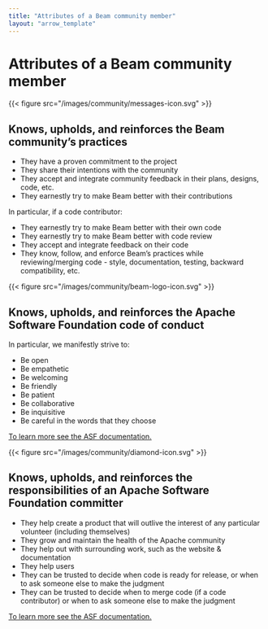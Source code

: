 ```yaml
---
title: "Attributes of a Beam community member"
layout: "arrow_template"
---
```


<!--
Licensed under the Apache License, Version 2.0 (the "License");
you may not use this file except in compliance with the License.
You may obtain a copy of the License at

http://www.apache.org/licenses/LICENSE-2.0

Unless required by applicable law or agreed to in writing, software
distributed under the License is distributed on an "AS IS" BASIS,
WITHOUT WARRANTIES OR CONDITIONS OF ANY KIND, either express or implied.
See the License for the specific language governing permissions and
limitations under the License.
-->

# Attributes of a Beam community member

{{< figure src="/images/community/messages-icon.svg" >}}

## Knows, upholds, and reinforces the Beam community’s practices

- They have a proven commitment to the project
- They share their intentions with the community
- They accept and integrate community feedback in their plans, designs, code, etc.
- They earnestly try to make Beam better with their contributions

In particular, if a code contributor:

- They earnestly try to make Beam better with their own code
- They earnestly try to make Beam better with code review
- They accept and integrate feedback on their code
- They know, follow, and enforce Beam’s practices while reviewing/merging code - style, documentation, testing, backward compatibility, etc.

{{< figure src="/images/community/beam-logo-icon.svg" >}}

## Knows, upholds, and reinforces the Apache Software Foundation code of conduct

In particular, we manifestly strive to:

- Be open
- Be empathetic
- Be welcoming
- Be friendly
- Be patient
- Be collaborative
- Be inquisitive
- Be careful in the words that they choose

[To learn more see the ASF documentation.](https://httpd.apache.org/docs/)

{{< figure src="/images/community/diamond-icon.svg" >}}

## Knows, upholds, and reinforces the responsibilities of an Apache Software Foundation committer

- They help create a product that will outlive the interest of any particular volunteer (including themselves)
- They grow and maintain the health of the Apache community
- They help out with surrounding work, such as the website & documentation
- They help users
- They can be trusted to decide when code is ready for release, or when to ask someone else to make the judgment
- They can be trusted to decide when to merge code (if a code contributor) or when to ask someone else to make the judgment

[To learn more see the ASF documentation.](https://httpd.apache.org/docs/)
